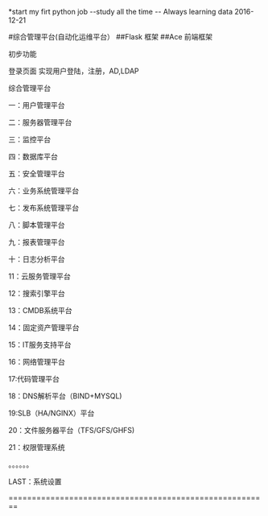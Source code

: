 *start my firt python job --study all the time -- Always learning  data 2016-12-21

#综合管理平台(自动化运维平台）
##Flask 框架
##Ace 前端框架

初步功能

登录页面  实现用户登陆，注册，AD,LDAP

综合管理平台

一：用户管理平台

二：服务器管理平台

三：监控平台

四：数据库平台

五：安全管理平台

六：业务系统管理平台

七：发布系统管理平台

八：脚本管理平台

九：报表管理平台

十：日志分析平台

11：云服务管理平台

12：搜索引擎平台

13：CMDB系统平台

14：固定资产管理平台

15：IT服务支持平台

16：网络管理平台

17:代码管理平台

18：DNS解析平台（BIND+MYSQL)

19:SLB（HA/NGINX）平台

20：文件服务器平台（TFS/GFS/GHFS)

21：权限管理系统

。。。。。。

LAST：系统设置

========================================================


